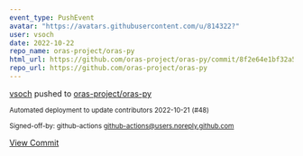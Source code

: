 ```yaml
---
event_type: PushEvent
avatar: "https://avatars.githubusercontent.com/u/814322?"
user: vsoch
date: 2022-10-22
repo_name: oras-project/oras-py
html_url: https://github.com/oras-project/oras-py/commit/8f2e64e1bf32a571cf90a5aa3577efdc058d27d8
repo_url: https://github.com/oras-project/oras-py
---
```


<a href='https://github.com/vsoch' target='_blank'>vsoch</a> pushed to <a href='https://github.com/oras-project/oras-py' target='_blank'>oras-project/oras-py</a>

<small>Automated deployment to update contributors 2022-10-21 (#48)

Signed-off-by: github-actions <github-actions@users.noreply.github.com></small>

<a href='https://github.com/oras-project/oras-py/commit/8f2e64e1bf32a571cf90a5aa3577efdc058d27d8' target='_blank'>View Commit</a>
